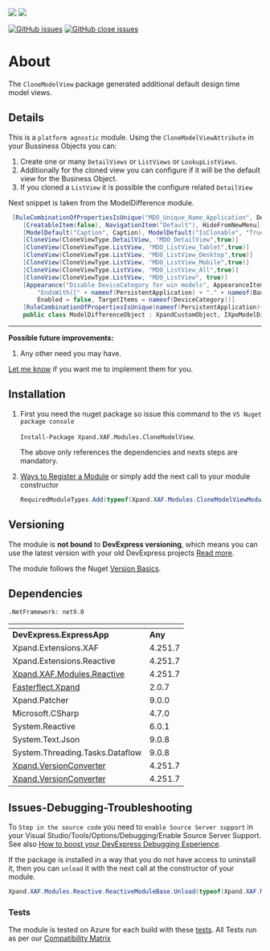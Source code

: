 ![](https://img.shields.io/nuget/v/Xpand.XAF.Modules.CloneModelView.svg?&style=flat) ![](https://img.shields.io/nuget/dt/Xpand.XAF.Modules.CloneModelView.svg?&style=flat)

[![GitHub issues](https://img.shields.io/github/issues/eXpandFramework/expand/CloneModelView.svg)](https://github.com/eXpandFramework/eXpand/issues?utf8=%E2%9C%93&q=is%3Aissue+is%3Aopen+sort%3Aupdated-desc+label%3AReactive.XAF+label%3ACloneModelView) [![GitHub close issues](https://img.shields.io/github/issues-closed/eXpandFramework/eXpand/CloneModelView.svg)](https://github.com/eXpandFramework/eXpand/issues?utf8=%E2%9C%93&q=is%3Aissue+is%3Aclosed+sort%3Aupdated-desc+label%3AReactive.XAF+label%3ACloneModelView)
# About

The `CloneModelView` package generated additional default design time model views.

## Details
This is a `platform agnostic` module. Using the `CloneModelViewAttribute` in your Bussiness Objects you can:

1. Create one or many `DetailViews` or `ListViews` or `LookupListViews`.
2. Additionally for the cloned view you can configure if it will be the default view for the Business Object.
3. If you cloned a `ListView` it is possible the configure related `DetailView`

<twitter>

Next snippet is taken from the ModelDifference module.

```cs
 [RuleCombinationOfPropertiesIsUnique("MDO_Unique_Name_Application", DefaultContexts.Save, nameof(Name)+"," +nameof(PersistentApplication)+","+nameof(DeviceCategory))]
    [CreatableItem(false), NavigationItem("Default"), HideFromNewMenu]
    [ModelDefault("Caption", Caption), ModelDefault("IsClonable", "True"), VisibleInReports(false)]
    [CloneView(CloneViewType.DetailView, "MDO_DetailView",true)]
    [CloneView(CloneViewType.ListView, "MDO_ListView_Tablet",true)]
    [CloneView(CloneViewType.ListView, "MDO_ListView_Desktop",true)]
    [CloneView(CloneViewType.ListView, "MDO_ListView_Mobile",true)]
    [CloneView(CloneViewType.ListView, "MDO_ListView_All",true)]
    [CloneView(CloneViewType.ListView, "MDO_ListView", true)]
    [Appearance("Disable DeviceCategory for win models", AppearanceItemType.ViewItem,
        "EndsWith([" + nameof(PersistentApplication) + "." + nameof(BaseObjects.PersistentApplication.ExecutableName) +"], '.exe')", 
        Enabled = false, TargetItems = nameof(DeviceCategory))]
    [RuleCombinationOfPropertiesIsUnique(nameof(PersistentApplication)+","+nameof(DifferenceType)+","+nameof(CombineOrder))]
    public class ModelDifferenceObject : XpandCustomObject, IXpoModelDifference {

```

</twitter>

--- 

**Possible future improvements:**

1. Any other need you may have.

[Let me know](https://github.com/sponsors/apobekiaris) if you want me to implement them for you.

## Installation 
1. First you need the nuget package so issue this command to the `VS Nuget package console` 

   `Install-Package Xpand.XAF.Modules.CloneModelView`.

    The above only references the dependencies and nexts steps are mandatory.

2. [Ways to Register a Module](https://documentation.devexpress.com/eXpressAppFramework/118047/Concepts/Application-Solution-Components/Ways-to-Register-a-Module)
or simply add the next call to your module constructor
    ```cs
    RequiredModuleTypes.Add(typeof(Xpand.XAF.Modules.CloneModelViewModule));
    ```
## Versioning
The module is **not bound** to **DevExpress versioning**, which means you can use the latest version with your old DevExpress projects [Read more](https://github.com/eXpandFramework/XAF/tree/master/tools/Xpand.VersionConverter).

The module follows the Nuget [Version Basics](https://docs.microsoft.com/en-us/nuget/reference/package-versioning#version-basics).
## Dependencies
`.NetFramework: net9.0`

|<!-- -->|<!-- -->
|----|----
|**DevExpress.ExpressApp**|**Any**
|Xpand.Extensions.XAF|4.251.7
 |Xpand.Extensions.Reactive|4.251.7
 |[Xpand.XAF.Modules.Reactive](https://github.com/eXpandFramework/Reactive.XAF/tree/master/src/Modules/Xpand.XAF.Modules.Reactive)|4.251.7
 |[Fasterflect.Xpand](https://github.com/eXpandFramework/Fasterflect)|2.0.7
 |Xpand.Patcher|9.0.0
 |Microsoft.CSharp|4.7.0
 |System.Reactive|6.0.1
 |System.Text.Json|9.0.8
 |System.Threading.Tasks.Dataflow|9.0.8
 |[Xpand.VersionConverter](https://github.com/eXpandFramework/Reactive.XAF/tree/master/tools/Xpand.VersionConverter)|4.251.7
 |[Xpand.VersionConverter](https://github.com/eXpandFramework/Reactive.XAF/tree/master/tools/Xpand.VersionConverter)|4.251.7

## Issues-Debugging-Troubleshooting

To `Step in the source code` you need to `enable Source Server support` in your Visual Studio/Tools/Options/Debugging/Enable Source Server Support. See also [How to boost your DevExpress Debugging Experience](https://github.com/eXpandFramework/DevExpress.XAF/wiki/How-to-boost-your-DevExpress-Debugging-Experience#1-index-the-symbols-to-your-custom-devexpresss-installation-location).

If the package is installed in a way that you do not have access to uninstall it, then you can `unload` it with the next call at the constructor of your module.
```cs
Xpand.XAF.Modules.Reactive.ReactiveModuleBase.Unload(typeof(Xpand.XAF.Modules.CloneModelView.CloneModelViewModule))
```


### Tests

The module is tested on Azure for each build with these [tests](https://github.com/eXpandFramework/Packages/tree/master/src/Tests/Xpand.XAF.s.CloneModelView.CloneModelView). 
All Tests run as per our [Compatibility Matrix](https://github.com/eXpandFramework/DevExpress.XAF#compatibility-matrix)

